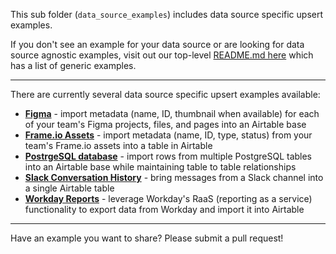 This sub folder (`data_source_examples`) includes data source specific upsert examples.

If you don't see an example for your data source or are looking for data source agnostic examples, visit out our top-level [README.md here](../README.md) which has a list of generic examples.

---

There are currently several data source specific upsert examples available:

- [**Figma**](figma/using_airtable.js/) - import metadata (name, ID, thumbnail when available) for each of your team's Figma projects, files, and pages into an Airtable base 
- [**Frame.io Assets**](frameIO/using_pyairtable/) - import metadata (name, ID, type, status) from your team's Frame.io assets into a table in Airtable
- [**PostrgeSQL database**](postgresql/using_airtable.js/) - import rows from multiple PostgreSQL tables into an Airtable base while maintaining table to table relationships
- [**Slack Conversation History**](slack_conversation_history/using_airtable.js/) - bring messages from a Slack channel into a single Airtable table 
- [**Workday Reports**](workday) - leverage Workday's RaaS (reporting as a service) functionality to export data from Workday and import it into Airtable

---

Have an example you want to share? Please submit a pull request!
